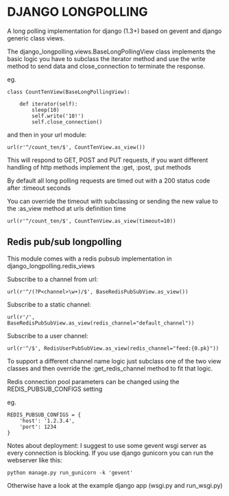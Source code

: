 DJANGO LONGPOLLING
==================

A long polling implementation for django (1.3+) based on gevent and django
generic class views.

The django_longpolling.views.BaseLongPollingView class implements the basic logic
you have to subclass the iterator method and use the write method to send data
and close_connection to terminate the response.

eg.

    class CountTenView(BaseLongPollingView):

        def iterator(self):
            sleep(10)
            self.write('10!')
            self.close_connection()

and then in your url module:

    url(r'^/count_ten/$', CountTenView.as_view())

This will respond to GET, POST and PUT requests, if you want different handling
of http methods implement the :get, :post, :put methods

By default all long polling requests are timed out with a 200 status code after
:timeout seconds

You can override the timeout with subclassing or sending the new value to the
:as_view method at urls definition time

    url(r'^/count_ten/$', CountTenView.as_view(timeout=10))


Redis pub/sub longpolling
-------------------------
This module comes with a redis pubsub implementation in django_longpolling.redis_views

Subscribe to a channel from url:

    url(r'^/(?P<channel>\w+)/$', BaseRedisPubSubView.as_view())

Subscribe to a static channel:

    url(r'/', BaseRedisPubSubView.as_view(redis_channel="default_channel"))

Subscribe to a user channel:

    url(r'^/$', RedisUserPubSubView.as_view(redis_channel="feed:{0.pk}"))

To support a different channel name logic just subclass one of the two view classes
and then override the :get_redis_channel method to fit that logic.

Redis connection pool parameters can be changed using the REDIS_PUBSUB_CONFIGS setting

eg.

    REDIS_PUBSUB_CONFIGS = {
        'host': '1.2.3.4',
        'port': 1234
    }


Notes about deployment:
I suggest to use some gevent wsgi server as every connection is blocking.
If you use django gunicorn you can run the webserver like this:

    python manage.py run_gunicorn -k 'gevent'

Otherwise have a look at the example django app (wsgi.py and run_wsgi.py)

